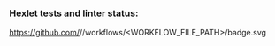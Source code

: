 ### Hexlet tests and linter status:
https://github.com/<OWNER>/<REPOSITORY>/workflows/<WORKFLOW_FILE_PATH>/badge.svg
